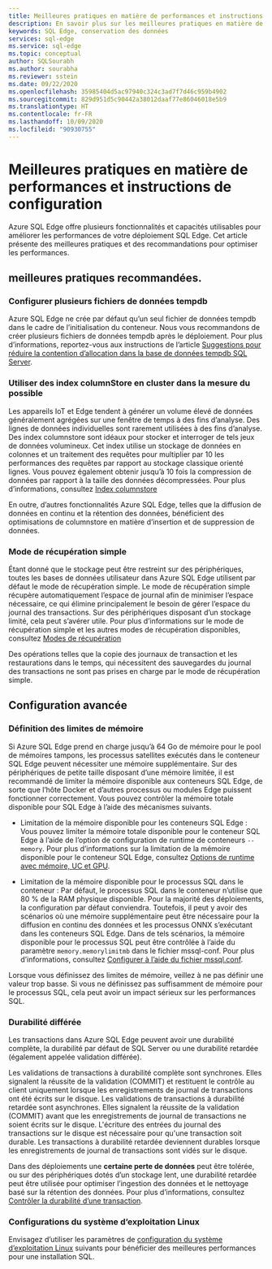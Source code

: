 ```yaml
---
title: Meilleures pratiques en matière de performances et instructions de configuration – Azure SQL Edge
description: En savoir plus sur les meilleures pratiques en matière de performances et les instructions de configuration dans Azure SQL Edge
keywords: SQL Edge, conservation des données
services: sql-edge
ms.service: sql-edge
ms.topic: conceptual
author: SQLSourabh
ms.author: sourabha
ms.reviewer: sstein
ms.date: 09/22/2020
ms.openlocfilehash: 35985404d5ac97940c324c3ad7f7d46c959b4902
ms.sourcegitcommit: 829d951d5c90442a38012daaf77e86046018e5b9
ms.translationtype: HT
ms.contentlocale: fr-FR
ms.lasthandoff: 10/09/2020
ms.locfileid: "90930755"
---
```

# <a name="performance-best-practices-and-configuration-guidelines"></a>Meilleures pratiques en matière de performances et instructions de configuration

Azure SQL Edge offre plusieurs fonctionnalités et capacités utilisables pour améliorer les performances de votre déploiement SQL Edge. Cet article présente des meilleures pratiques et des recommandations pour optimiser les performances. 

## <a name="best-practices"></a>meilleures pratiques recommandées. 

### <a name="configure-multiple-tempdb-data-files"></a>Configurer plusieurs fichiers de données tempdb

Azure SQL Edge ne crée par défaut qu’un seul fichier de données tempdb dans le cadre de l’initialisation du conteneur. Nous vous recommandons de créer plusieurs fichiers de données tempdb après le déploiement. Pour plus d’informations, reportez-vous aux instructions de l’article [Suggestions pour réduire la contention d’allocation dans la base de données tempdb SQL Server](https://support.microsoft.com/help/2154845/recommendations-to-reduce-allocation-contention-in-sql-server-tempdb-d).

### <a name="use-clustered-columnstore-indexes-where-possible"></a>Utiliser des index columnStore en cluster dans la mesure du possible

Les appareils IoT et Edge tendent à générer un volume élevé de données généralement agrégées sur une fenêtre de temps à des fins d’analyse. Des lignes de données individuelles sont rarement utilisées à des fins d’analyse. Des index columnstore sont idéaux pour stocker et interroger de tels jeux de données volumineux. Cet index utilise un stockage de données en colonnes et un traitement des requêtes pour multiplier par 10 les performances des requêtes par rapport au stockage classique orienté lignes. Vous pouvez également obtenir jusqu’à 10 fois la compression de données par rapport à la taille des données décompressées. Pour plus d’informations, consultez [Index columnstore](https://docs.microsoft.com/sql/relational-databases/indexes/columnstore-indexes-overview)

En outre, d’autres fonctionnalités Azure SQL Edge, telles que la diffusion de données en continu et la rétention des données, bénéficient des optimisations de columnstore en matière d’insertion et de suppression de données. 

### <a name="simple-recovery-model"></a>Mode de récupération simple

Étant donné que le stockage peut être restreint sur des périphériques, toutes les bases de données utilisateur dans Azure SQL Edge utilisent par défaut le mode de récupération simple. Le mode de récupération simple récupère automatiquement l’espace de journal afin de minimiser l’espace nécessaire, ce qui élimine principalement le besoin de gérer l’espace du journal des transactions. Sur des périphériques disposant d’un stockage limité, cela peut s’avérer utile. Pour plus d’informations sur le mode de récupération simple et les autres modes de récupération disponibles, consultez [Modes de récupération](https://docs.microsoft.com/sql/relational-databases/backup-restore/recovery-models-sql-server)

Des opérations telles que la copie des journaux de transaction et les restaurations dans le temps, qui nécessitent des sauvegardes du journal des transactions ne sont pas prises en charge par le mode de récupération simple.  

## <a name="advanced-configuration"></a>Configuration avancée 

### <a name="setting-memory-limits"></a>Définition des limites de mémoire

Si Azure SQL Edge prend en charge jusqu’à 64 Go de mémoire pour le pool de mémoires tampons, les processus satellites exécutés dans le conteneur SQL Edge peuvent nécessiter une mémoire supplémentaire. Sur des périphériques de petite taille disposant d’une mémoire limitée, il est recommandé de limiter la mémoire disponible aux conteneurs SQL Edge, de sorte que l’hôte Docker et d’autres processus ou modules Edge puissent fonctionner correctement. Vous pouvez contrôler la mémoire totale disponible pour SQL Edge à l’aide des mécanismes suivants. 

- Limitation de la mémoire disponible pour les conteneurs SQL Edge : Vous pouvez limiter la mémoire totale disponible pour le conteneur SQL Edge à l’aide de l’option de configuration de runtime de conteneurs `--memory`. Pour plus d’informations sur la limitation de la mémoire disponible pour le conteneur SQL Edge, consultez [Options de runtime avec mémoire, UC et GPU](https://docs.docker.com/config/containers/resource_constraints/).

- Limitation de la mémoire disponible pour le processus SQL dans le conteneur : Par défaut, le processus SQL dans le conteneur n’utilise que 80 % de la RAM physique disponible. Pour la majorité des déploiements, la configuration par défaut conviendra. Toutefois, il peut y avoir des scénarios où une mémoire supplémentaire peut être nécessaire pour la diffusion en continu des données et les processus ONNX s’exécutant dans les conteneurs SQL Edge. Dans de tels scénarios, la mémoire disponible pour le processus SQL peut être contrôlée à l’aide du paramètre `memory.memorylimitmb` dans le fichier mssql-conf. Pour plus d’informations, consultez [Configurer à l’aide du fichier mssql.conf](configure.md#configure-by-using-an-mssqlconf-file).

Lorsque vous définissez des limites de mémoire, veillez à ne pas définir une valeur trop basse. Si vous ne définissez pas suffisamment de mémoire pour le processus SQL, cela peut avoir un impact sérieux sur les performances SQL.

### <a name="delayed-durability"></a>Durabilité différée

Les transactions dans Azure SQL Edge peuvent avoir une durabilité complète, la durabilité par défaut de SQL Server ou une durabilité retardée (également appelée validation différée).

Les validations de transactions à durabilité complète sont synchrones. Elles signalent la réussite de la validation (COMMIT) et restituent le contrôle au client uniquement lorsque les enregistrements de journal de transactions ont été écrits sur le disque. Les validations de transactions à durabilité retardée sont asynchrones. Elles signalent la réussite de la validation (COMMIT) avant que les enregistrements de journal de transactions ne soient écrits sur le disque. L'écriture des entrées du journal des transactions sur le disque est nécessaire pour qu'une transaction soit durable. Les transactions à durabilité retardée deviennent durables lorsque les enregistrements de journal de transactions sont vidés sur le disque. 

Dans des déploiements une **certaine perte de données** peut être tolérée, ou sur des périphériques dotés d’un stockage lent, une durabilité retardée peut être utilisée pour optimiser l’ingestion des données et le nettoyage basé sur la rétention des données. Pour plus d’informations, consultez [Contrôler la durabilité d’une transaction](https://docs.microsoft.com/sql/relational-databases/logs/control-transaction-durability).


### <a name="linux-os-configurations"></a>Configurations du système d’exploitation Linux 

Envisagez d’utiliser les paramètres de [configuration du système d’exploitation Linux](https://docs.microsoft.com/sql/linux/sql-server-linux-performance-best-practices#linux-os-configuration) suivants pour bénéficier des meilleures performances pour une installation SQL.







